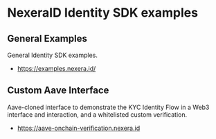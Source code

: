 # NexeraID Identity SDK examples

## General Examples

General Identity SDK examples.

- <https://examples.nexera.id/>

## Custom Aave Interface

Aave-cloned interface to demonstrate the KYC Identity Flow in a Web3 interface and interaction, and a whitelisted custom verification.

- <https://aave-onchain-verification.nexera.id>
